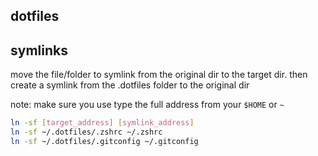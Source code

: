## dotfiles


## symlinks
move the file/folder to symlink from the original dir to the target dir.
then create a symlink from the .dotfiles folder to the original dir

note: make sure you use type the full address from your `$HOME` or `~`

```sh
ln -sf [target_address] [symlink_address]
ln -sf ~/.dotfiles/.zshrc ~/.zshrc
ln -sf ~/.dotfiles/.gitconfig ~/.gitconfig
```
